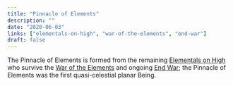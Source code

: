 ```yaml
---
title: "Pinnacle of Elements"
description: ""
date: "2020-06-03"
links: ["elementals-on-high", "war-of-the-elements", "end-war"]
draft: false
---
```


The Pinnacle of Elements is formed from the remaining [Elementals on High](/notes/elementals-on-high/) who survive the [War of the Elements](/notes/war-of-the-elements/) and ongoing [End War](/notes/end-war/); the Pinnacle of Elements was the first quasi-celestial planar Being.
